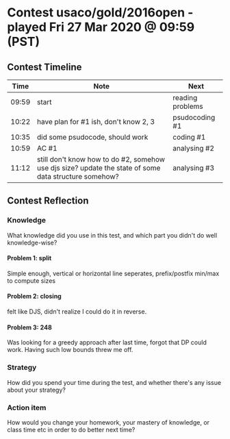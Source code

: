# Contest usaco/gold/2016open - played Fri 27 Mar 2020 @ 09:59 (PST)

## Contest Timeline

| Time | Note | Next |
|----|----|----|
09:59 | start | reading problems
10:22 | have plan for #1 ish, don't know 2, 3 | psudocoding #1
10:35 | did some psudocode, should work | coding #1
10:59 | AC #1 | analysing #2
11:12 | still don't know how to do #2, somehow use djs size? update the state of some data structure somehow? | analysing #3

## Contest Reflection

### Knowledge
What knowledge did you use in this test, and which part you didn't do well knowledge-wise?

#### Problem 1: split

Simple enough, vertical or horizontal line seperates, prefix/postfix min/max to compute sizes

#### Problem 2: closing

felt like DJS, didn't realize I could do it in reverse.

#### Problem 3: 248

Was looking for a greedy approach after last time, forgot that DP could work. Having such low bounds threw me off.

### Strategy
How did you spend your time during the test, and whether there's any issue about your strategy?

### Action item
How would you change your homework, your mastery of knowledge, or class time etc in order to do better next time?
